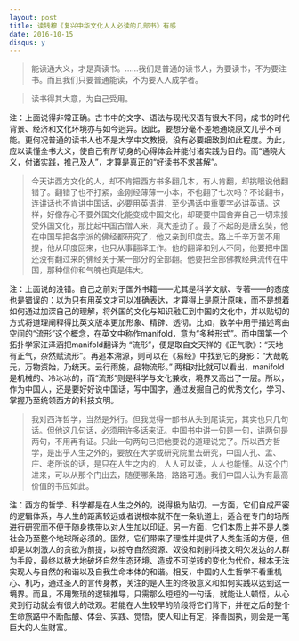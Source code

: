 ```yaml
---
layout: post
title: 读钱穆《复兴中华文化人人必读的几部书》有感
date: 2016-10-15
disqus: y
---
```


> 能读通大义，才是真读书。......我们是普通的读书人，为要读书，不为要注书。而且我们只要普通能读，不为要人人成学者。

> 读书得其大意，为自己受用。

注：上面说得非常正确。古书中的文字、语法与现代汉语有很大不同，成书的时代背景、经济和文化环境亦与如今迥异。因此，要想分毫不差地通晓原文几乎不可能。更何况普通的读书人也不是大学中文教授，没有必要细致到如此程度。为此，应以读懂全书大义，使自己有所切身的心得体会并能付诸实践为目的。而“通晓大义，付诸实践，推己及人”，才算是真正的“好读书不求甚解”。

> 今天讲西方文化的人，却不肯把西方书多翻几本，有人肯翻，却挑眼说他翻错了。翻错了也不打紧，金刚经薄薄一小本，不也翻了七次吗？不论翻书，连讲话也不肯讲中国话，必要用英语讲，至少遇话中重要字必讲英语。这样，好像存心不要外国文化能变成中国文化，却硬要中国舍弃自己一切来接受外国文化，那比起中国古僧人来，真大差劲了。最了不起的是唐玄奘，他在中国早把各宗派的佛经都研究了，他又亲到印度去。路上千辛万苦不用提，他从印度回来，也只从事翻译工作。他的翻译和别人不同，他要把中国还没有翻过来的佛经关于某一部分的全部翻。他要把全部佛教经典流传在中国，那种信仰和气魄也真是伟大。

注：上面说的没错。自己之前对于国外书籍——尤其是科学文献、专著——的态度也是错误的：以为只有用英文才可以准确表达，才算得上是原汁原味，而不是想着如何通过加深自己的理解，将外国的文化与知识融汇到中国的文化中，并以贴切的方式将道理阐释得比英文版本更加形象、精辟、透彻。比如，数学中用于描述弯曲空间的“流形”这个概念，在英文中称作manifold，意为“多种形式”。而中国第一个拓扑学家江泽涵把manifold翻译为 “流形”，便是取自文天祥的《正气歌》：“天地有正气，杂然赋流形”。再追本溯源，则可以在《易经》中找到它的身影：“大哉乾元，万物资始，乃统天。云行雨施，品物流形。” 两相对比就可以看出，manifold是机械的、冷冰冰的，而“流形”则是科学与文化兼收，境界又高出了一层。所以，作为中国人，还是要好好说中国话，写中国字，通过发掘自己的优秀文化，学习、掌握乃至统领西方的科技文明。

> 我对西洋哲学，当然是外行。但我觉得一部书从头到尾读完，其实也只几句话。但他这几句话，必须用许多话来证。中国书中讲一句是一句，讲两句是两句，不用再有证。只此一句两句已把他要说的道理说完了。所以西方哲学，是出乎人生之外的，要放在大学或研究院里去研究，中国人孔、孟、庄、老所说的话，是只在人生之内的，人人可以读，人人也能懂。从这个门进来，可以从那个门出去，随便哪条路，路路可通。我们中国人认为有最高价值的书应如此。

注：西方的哲学、科学都是在人生之外的，说得极为贴切。一方面，它们自成严密的逻辑体系，与人生的距离较远或者说根本就不在一条轨道上，适合在专门的场所进行研究而不便于随身携带以对人生加以印证。另一方面，它们本质上并不是人类社会乃至整个地球所必须的。固然，它们带来了理性并提供了人类生活的方便，但却是以刺激人的贪欲为前提，以掠夺自然资源、奴役和剥削科技文明欠发达的人群为手段，最终以极大地破坏自然生态环境、造成不可逆转的变化为代价，根本无法实现人与自然的和谐以及自我生命本体的和谐。相反，中国的人生哲学不看重机心、机巧，通过圣人的言传身教，关注的是人生的终极意义和如何实践以达到这一境界。而且，不用繁琐的逻辑推导，只需那么短短的一句话，就能让人顿悟，从心灵到行动就会有很大的改观。若能在人生较早的阶段将它们背下，并在之后的整个生命旅路中不断酝酿、体会、实践、觉悟，使人知止有定，择善固执，则会是一笔巨大的人生财富。
